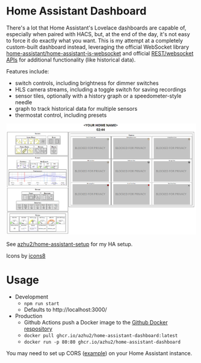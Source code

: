 # Home Assistant Dashboard

There's a lot that Home Assistant's Lovelace dashboards are capable of, especially when paired with HACS, but, at the end of the day, it's not easy to force it do exactly what you want. This is my attempt at a completely custom-built dashboard instead, leveraging the official WebSocket library [home-assistant/home-assistant-js-websocket](https://github.com/home-assistant/home-assistant-js-websocket) and official [REST/websocket APIs](https://developers.home-assistant.io/docs/api/rest) for additional functionality (like historical data).

Features include:
- switch controls, including brightness for dimmer switches
- HLS camera streams, including a toggle switch for saving recordings
- sensor tiles, optionally with a history graph or a speedometer-style needle
- graph to track historical data for multiple sensors
- thermostat control, including presets

![Screenshot of dashboard](/public/screenshot.png)

See [azhu2/home-assistant-setup](https://github.com/azhu2/home-assistant-setup) for my HA setup.

Icons by [icons8](https://icons8.com/)

# Usage
- Development
    - `npm run start`
    - Defaults to http://localhost:3000/
- Production
    - Github Actions push a Docker image to the [Github Docker respository](https://github.com/azhu2/home-assistant-dashboard/pkgs/container/home-assistant-dashboard)
    - `docker pull ghcr.io/azhu2/home-assistant-dashboard:latest`
    - `docker run -p 80:80 ghcr.io/azhu2/home-assistant-dashboard`

You may need to set up CORS ([example](https://github.com/azhu2/home-assistant-setup/blob/00dfafb00ff0ff56e0008cac0fef6654ded1f396/configuration.yaml#L17-L20)) on your Home Assistant instance.
